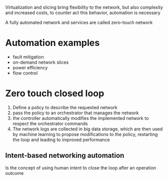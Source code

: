 Virtualization and slicing bring flexibility to the network, but also complexity and increased costs, to counter act this behavior, automation is necessary

A fully automated network and services are called zero-touch network

# Automation examples
- fault mitigation
- on-demand network slices
- power efficiency
- flow control

# Zero touch closed loop
1. Define a policy to describe the requested network
2. pass the policy to an orchestrator that manages the network
3. the controller automatically modifies the implemented network to respect the orchestrator commands
4. The network logs are collected in big data storage, which are then used by machine learning to propose modifications to the policy, restarting the loop and leading to improved performance

## Intent-based networking automation
Is the concept of using human intent to close the loop after an operation outcome